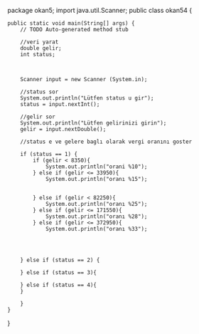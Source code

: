 package okan5;
import java.util.Scanner;
public class okan54 {
	
	public static void main(String[] args) {
		// TODO Auto-generated method stub
		
		//veri yarat
		double gelir;
		int status;
		
		
		
		Scanner input = new Scanner (System.in);
		
		//status sor
		System.out.println("Lütfen status u gir");
		status = input.nextInt();
		
		//gelir sor
		System.out.println("Lütfen gelirinizi girin");
		gelir = input.nextDouble();
		
		//status e ve gelere baglı olarak vergi oranını goster
		
		if (status == 1) {
			if (gelir < 8350){
				System.out.println("orani %10");
			} else if (gelir <= 33950){
				System.out.println("oranı %15");
			
				
			} else if (gelir < 82250){
				System.out.println("oranı %25");
			} else if (gelir <= 171550){
				System.out.println("oranı %28");
			} else if (gelir <= 372950){
				System.out.println("oranı %33");
				
		
		
			
		} else if (status == 2) {
			
		} else if (status == 3){
			
		} else if (status == 4){
		}
		
		}
	}
}
